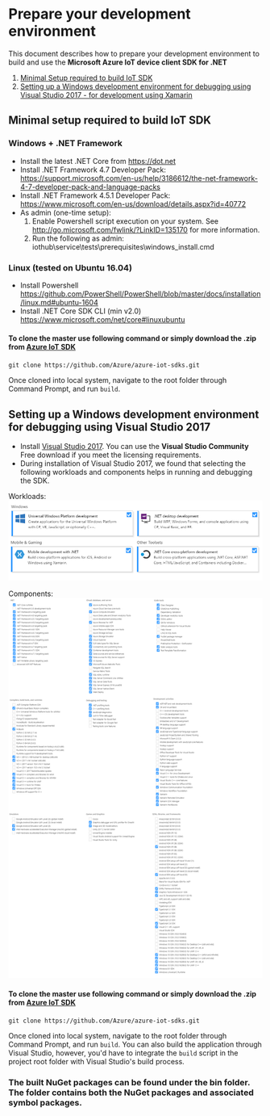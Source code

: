 # Prepare your development environment

This document describes how to prepare your development environment to build and use the **Microsoft Azure IoT device client SDK for .NET**

1.  [Minimal Setup required to build IoT SDK](#min_setup)
2.  [Setting up a Windows development environment for debugging using Visual Studio 2017 - for development using Xamarin](#windows)


<a name="min_setup"/>

## Minimal setup required to build IoT SDK

### Windows + .NET Framework

- Install the latest .NET Core from https://dot.net
- Install .NET Framework 4.7 Developer Pack: https://support.microsoft.com/en-us/help/3186612/the-net-framework-4-7-developer-pack-and-language-packs
- Install .NET Framework 4.5.1 Developer Pack: https://www.microsoft.com/en-us/download/details.aspx?id=40772
- As admin (one-time setup):
    1. Enable Powershell script execution on your system. See http://go.microsoft.com/fwlink/?LinkID=135170 for more information.
    2. Run the following as admin: iothub\service\tests\prerequisites\windows_install.cmd

### Linux (tested on Ubuntu 16.04)

- Install Powershell https://github.com/PowerShell/PowerShell/blob/master/docs/installation/linux.md#ubuntu-1604
- Install .NET Core SDK CLI (min v2.0) https://www.microsoft.com/net/core#linuxubuntu

#### To clone the **master** use following command or simply download the **.zip** from [Azure IoT SDK][lnk-azure-iot] 

`git clone https://github.com/Azure/azure-iot-sdks.git`

Once cloned into local system, navigate to the root folder through Command Prompt, and run `build`.

<a name="windows"/>

## Setting up a Windows development environment for debugging using Visual Studio 2017

- Install [Visual Studio 2017][visual-studio]. You can use the **Visual Studio Community** Free download if you meet the licensing requirements.
- During installation of Visual Studio 2017, we found that selecting the following workloads and components helps in running and debugging the SDK.

Workloads:
![](./workloads.png)

Components:
![](./components.png)

#### To clone the **master** use following command or simply download the **.zip** from [Azure IoT SDK][lnk-azure-iot] 

`git clone https://github.com/Azure/azure-iot-sdks.git`

Once cloned into local system, navigate to the root folder through Command Prompt, and run `build`.
You can also build the application through Visual Studio, however, you'd have to integrate the `build` script in the project root folder with Visual Studio's build process.

### The built NuGet packages can be found under the bin folder. The folder contains both the NuGet packages and associated symbol packages.



[visual-studio]: https://www.visualstudio.com/
[readme]: ../readme.md
[lnk-sdk-vs2015]: http://go.microsoft.com/fwlink/?LinkId=518003
[lnk-sdk-vs2013]: http://go.microsoft.com/fwlink/?LinkId=323510
[lnk-sdk-vs2012]: http://go.microsoft.com/fwlink/?LinkId=323511
[lnk-visualstudio-xamarin]: https://msdn.microsoft.com/en-us/library/mt299001.aspx
[lnk-NuGet-package]:https://www.nuget.org/packages/Microsoft.Azure.Devices.Client
[lnk-NuGet-package_pcl]:https://www.nuget.org/packages/Microsoft.Azure.Devices.Client.PCL
[lnk-azure-iot]:https://github.com/Azure/azure-iot-sdks
[NuGet-Package-Manager]:https://visualstudiogallery.msdn.microsoft.com/5d345edc-2e2d-4a9c-b73b-d53956dc458d
[NuGet]:https://www.nuget.org/
[PCL]:https://msdn.microsoft.com/en-us/library/gg597391(v=vs.110).aspx
[UWP]:https://msdn.microsoft.com/en-us/windows/uwp/get-started/universal-application-platform-guide
[.NET]:https://www.microsoft.com/net
[UWP]:https://msdn.microsoft.com/en-us/windows/uwp/winrt-components/index
[Xamarin]:https://www.xamarin.com/